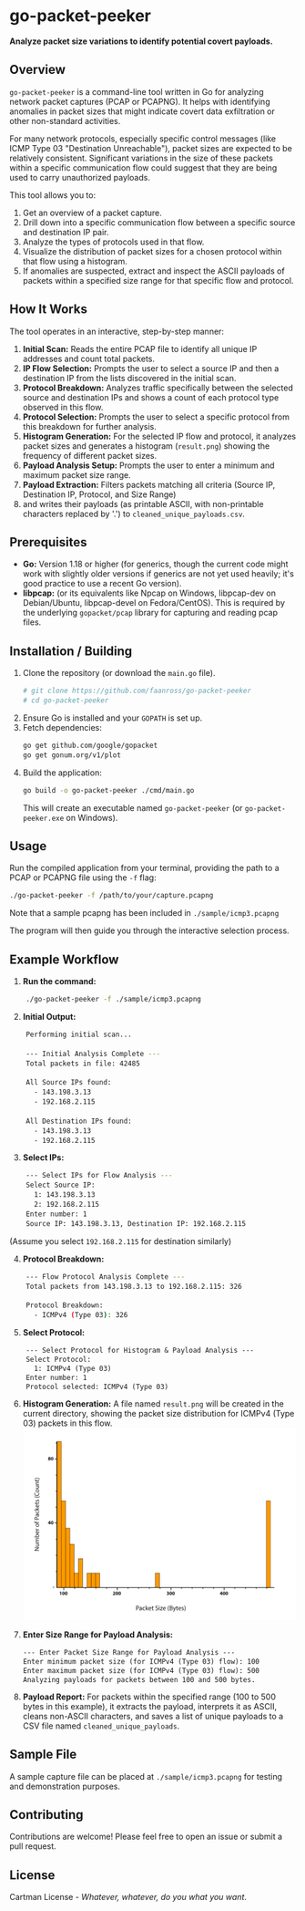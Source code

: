 # go-packet-peeker
**Analyze packet size variations to identify potential covert payloads.**

## Overview

`go-packet-peeker` is a command-line tool written in Go for analyzing network packet captures (PCAP or PCAPNG). 
It helps with identifying anomalies in packet sizes that might indicate covert data exfiltration or other non-standard activities.

For many network protocols, especially specific control messages (like ICMP Type 03 "Destination Unreachable"), 
packet sizes are expected to be relatively consistent. Significant variations in the size of these packets within a 
specific communication flow could suggest that they are being used to carry unauthorized payloads.

This tool allows you to:
1.  Get an overview of a packet capture.
2.  Drill down into a specific communication flow between a specific source and destination IP pair.
3.  Analyze the types of protocols used in that flow.
4.  Visualize the distribution of packet sizes for a chosen protocol within that flow using a histogram.
5.  If anomalies are suspected, extract and inspect the ASCII payloads of packets within a specified size range for that specific flow and protocol.

## How It Works

The tool operates in an interactive, step-by-step manner:

1.  **Initial Scan:** Reads the entire PCAP file to identify all unique IP addresses and count total packets.
2.  **IP Flow Selection:** Prompts the user to select a source IP and then a destination IP from the lists discovered in the initial scan.
3.  **Protocol Breakdown:** Analyzes traffic specifically between the selected source and destination IPs and shows a count of each protocol type observed in this flow.
4.  **Protocol Selection:** Prompts the user to select a specific protocol from this breakdown for further analysis.
5.  **Histogram Generation:** For the selected IP flow and protocol, it analyzes packet sizes and generates a histogram (`result.png`) showing the frequency of different packet sizes.
6.  **Payload Analysis Setup:** Prompts the user to enter a minimum and maximum packet size range.
7.  **Payload Extraction:** Filters packets matching all criteria (Source IP, Destination IP, Protocol, and Size Range) 
8. and writes their payloads (as printable ASCII, with non-printable characters replaced by '.') to `cleaned_unique_payloads.csv`.

## Prerequisites

* **Go:** Version 1.18 or higher (for generics, though the current code might work with slightly older versions if generics are not yet used heavily; it's good practice to use a recent Go version).
* **libpcap:** (or its equivalents like Npcap on Windows, libpcap-dev on Debian/Ubuntu, libpcap-devel on Fedora/CentOS). This is required by the underlying `gopacket/pcap` library for capturing and reading pcap files.

## Installation / Building

1.  Clone the repository (or download the `main.go` file).
    ```bash
    # git clone https://github.com/faanross/go-packet-peeker
    # cd go-packet-peeker
    ```
2.  Ensure Go is installed and your `GOPATH` is set up.
3.  Fetch dependencies:
    ```bash
    go get github.com/google/gopacket
    go get gonum.org/v1/plot
    ```
4.  Build the application:
    ```bash
    go build -o go-packet-peeker ./cmd/main.go
    ```
    This will create an executable named `go-packet-peeker` (or `go-packet-peeker.exe` on Windows).

## Usage

Run the compiled application from your terminal, providing the path to a PCAP or PCAPNG file using the `-f` flag:

```bash
./go-packet-peeker -f /path/to/your/capture.pcapng
````

Note that a sample pcapng has been included in `./sample/icmp3.pcapng`


The program will then guide you through the interactive selection process.

## Example Workflow

1. **Run the command:**

   

```Bash
    ./go-packet-peeker -f ./sample/icmp3.pcapng
```

2. **Initial Output:**

```Bash
    Performing initial scan...
    
    --- Initial Analysis Complete ---
    Total packets in file: 42485
    
    All Source IPs found:
      - 143.198.3.13
      - 192.168.2.115
    
    All Destination IPs found:
      - 143.198.3.13
      - 192.168.2.115
  ```

3. **Select IPs:**

```Bash
    --- Select IPs for Flow Analysis ---
    Select Source IP:
      1: 143.198.3.13
      2: 192.168.2.115
    Enter number: 1
    Source IP: 143.198.3.13, Destination IP: 192.168.2.115
  ```

   (Assume you select `192.168.2.115` for destination similarly)

4. **Protocol Breakdown:**

```Bash
    --- Flow Protocol Analysis Complete ---
    Total packets from 143.198.3.13 to 192.168.2.115: 326
    
    Protocol Breakdown:
      - ICMPv4 (Type 03): 326
   ```

5. **Select Protocol:**

```
    --- Select Protocol for Histogram & Payload Analysis ---
    Select Protocol:
      1: ICMPv4 (Type 03)
    Enter number: 1
    Protocol selected: ICMPv4 (Type 03)
```

6. **Histogram Generation:** A file named `result.png` will be created in the current directory, showing the packet size distribution for ICMPv4 (Type 03) packets in this flow.
![histogram](./img/result.png)
7. **Enter Size Range for Payload Analysis:**

    ```
    --- Enter Packet Size Range for Payload Analysis ---
    Enter minimum packet size (for ICMPv4 (Type 03) flow): 100
    Enter maximum packet size (for ICMPv4 (Type 03) flow): 500
    Analyzing payloads for packets between 100 and 500 bytes.
    ```

8. **Payload Report:** For packets within the specified range (100 to 500 bytes in this example), it extracts the payload, interprets it as ASCII, cleans non-ASCII characters, and saves a list of unique payloads to a CSV file named `cleaned_unique_payloads`.


## Sample File

A sample capture file can be placed at `./sample/icmp3.pcapng` for testing and demonstration purposes.

## Contributing

Contributions are welcome! Please feel free to open an issue or submit a pull request.

## License

Cartman License - _Whatever, whatever, do you what you want_.

